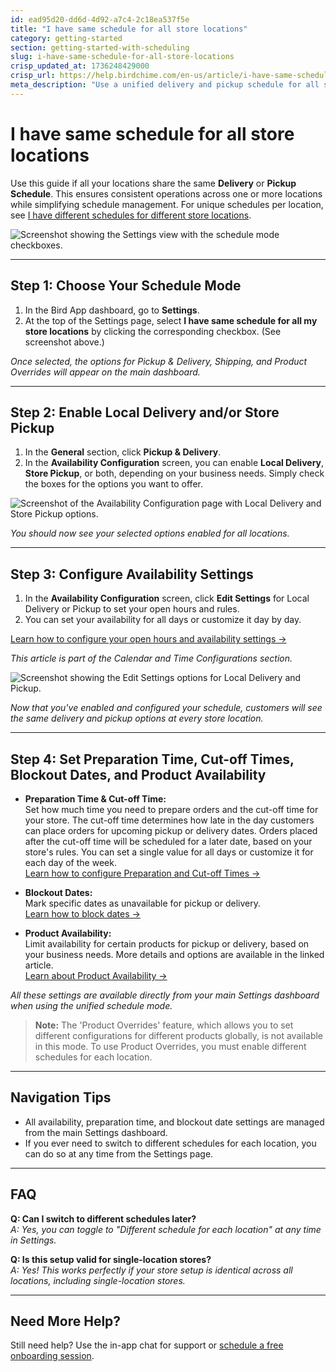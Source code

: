 ```yaml
---
id: ead95d20-dd6d-4d92-a7c4-2c18ea537f5e
title: "I have same schedule for all store locations"
category: getting-started
section: getting-started-with-scheduling
slug: i-have-same-schedule-for-all-store-locations
crisp_updated_at: 1736248429000
crisp_url: https://help.birdchime.com/en-us/article/i-have-same-schedule-for-all-store-locations-13ukhrg/
meta_description: "Use a unified delivery and pickup schedule for all store locations in Bird App. Step-by-step setup for merchants on Shopify."
---
```


# I have same schedule for all store locations

Use this guide if all your locations share the same **Delivery** or **Pickup Schedule**. This ensures consistent operations across one or more locations while simplifying schedule management. For unique schedules per location, see [I have different schedules for different store locations](https://help.birdchime.com/en-us/article/i-have-different-schedule-for-different-store-locations-1f6j2p0/).

![Screenshot showing the Settings view with the schedule mode checkboxes.](image-url-1)

---

## Step 1: Choose Your Schedule Mode

1. In the Bird App dashboard, go to **Settings**.
2. At the top of the Settings page, select **I have same schedule for all my store locations** by clicking the corresponding checkbox. (See screenshot above.)

*Once selected, the options for Pickup & Delivery, Shipping, and Product Overrides will appear on the main dashboard.*

---

## Step 2: Enable Local Delivery and/or Store Pickup

1. In the **General** section, click **Pickup & Delivery**.
2. In the **Availability Configuration** screen, you can enable **Local Delivery**, **Store Pickup**, or both, depending on your business needs. Simply check the boxes for the options you want to offer.

![Screenshot of the Availability Configuration page with Local Delivery and Store Pickup options.](image-url-2)

*You should now see your selected options enabled for all locations.*

---

## Step 3: Configure Availability Settings

1. In the **Availability Configuration** screen, click **Edit Settings** for Local Delivery or Pickup to set your open hours and rules.
2. You can set your availability for all days or customize it day by day.

[Learn how to configure your open hours and availability settings →](https://help.birdchime.com/en-us/article/configure-availability-settings-199dozz/)

*This article is part of the Calendar and Time Configurations section.*

![Screenshot showing the Edit Settings options for Local Delivery and Pickup.](image-url-3)

*Now that you've enabled and configured your schedule, customers will see the same delivery and pickup options at every store location.*

---

## Step 4: Set Preparation Time, Cut-off Times, Blockout Dates, and Product Availability

- **Preparation Time & Cut-off Time:**  
  Set how much time you need to prepare orders and the cut-off time for your store. The cut-off time determines how late in the day customers can place orders for upcoming pickup or delivery dates. Orders placed after the cut-off time will be scheduled for a later date, based on your store's rules. You can set a single value for all days or customize it for each day of the week.  
  [Learn how to configure Preparation and Cut-off Times →](https://help.birdchime.com/en-us/article/configure-order-preparation-times-1b43s8n/)

- **Blockout Dates:**  
  Mark specific dates as unavailable for pickup or delivery.  
  [Learn how to block dates →](https://help.birdchime.com/en-us/article/how-to-block-dates-from-calendar-tllghq/)

- **Product Availability:**  
  Limit availability for certain products for pickup or delivery, based on your business needs. More details and options are available in the linked article.  
  [Learn about Product Availability →](https://help.birdchime.com/en-us/article/block-shipping-local-delivery-pickup-using-applicable-products-1fzgo08/)

*All these settings are available directly from your main Settings dashboard when using the unified schedule mode.*

> **Note:** The 'Product Overrides' feature, which allows you to set different configurations for different products globally, is not available in this mode. To use Product Overrides, you must enable different schedules for each location.

---

## Navigation Tips

- All availability, preparation time, and blockout date settings are managed from the main Settings dashboard.
- If you ever need to switch to different schedules for each location, you can do so at any time from the Settings page.

---

## FAQ

**Q: Can I switch to different schedules later?**  
*A: Yes, you can toggle to "Different schedule for each location" at any time in Settings.*

**Q: Is this setup valid for single-location stores?**  
*A: Yes! This works perfectly if your store setup is identical across all locations, including single-location stores.*

---

## Need More Help?

Still need help? Use the in-app chat for support or [schedule a free onboarding session](https://help.birdchime.com/en-us/article/schedule-onboarding-session-link).
